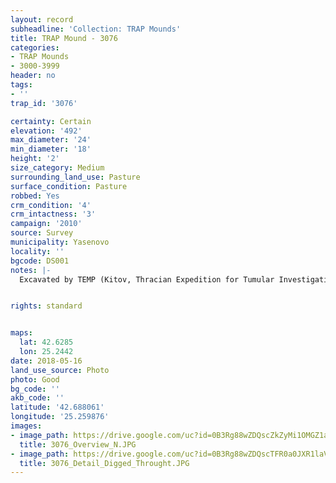 ```yaml
---
layout: record
subheadline: 'Collection: TRAP Mounds'
title: TRAP Mound - 3076
categories:
- TRAP Mounds
- 3000-3999
header: no
tags:
- ''
trap_id: '3076'

certainty: Certain
elevation: '492'
max_diameter: '24'
min_diameter: '18'
height: '2'
size_category: Medium
surrounding_land_use: Pasture
surface_condition: Pasture
robbed: Yes
crm_condition: '4'
crm_intactness: '3'
campaign: '2010'
source: Survey
municipality: Yasenovo
locality: ''
bgcode: DS001
notes: |-
  Excavated by TEMP (Kitov, Thracian Expedition for Tumular Investigations) in 1995.


rights: standard


maps:
  lat: 42.6285
  lon: 25.2442
date: 2018-05-16
land_use_source: Photo
photo: Good
bg_code: ''
akb_code: ''
latitude: '42.688061'
longitude: '25.259876'
images:
- image_path: https://drive.google.com/uc?id=0B3Rg88wZDQscZkZyMi1OMGZ1ams
  title: 3076_Overview_N.JPG
- image_path: https://drive.google.com/uc?id=0B3Rg88wZDQscTFR0a0JXR1laVEk
  title: 3076_Detail_Digged_Throught.JPG
---
```

